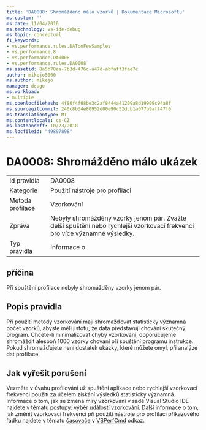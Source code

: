 ```yaml
---
title: 'DA0008: Shromážděno málo vzorků | Dokumentace Microsoftu'
ms.custom: ''
ms.date: 11/04/2016
ms.technology: vs-ide-debug
ms.topic: conceptual
f1_keywords:
- vs.performance.rules.DATooFewSamples
- vs.performance.8
- vs.performance.DA0008
- vs.performance.rules.DA0008
ms.assetid: 8a5b78aa-7b3d-476c-a47d-abfaff3fae7c
author: mikejo5000
ms.author: mikejo
manager: douge
ms.workload:
- multiple
ms.openlocfilehash: 4f80f4f08be3c2af8444a41209a8d19909c94a8f
ms.sourcegitcommit: 240c8b34e80952d00e90c52dcb1a077b9aff47f6
ms.translationtype: MT
ms.contentlocale: cs-CZ
ms.lasthandoff: 10/23/2018
ms.locfileid: "49897898"
---
```

# <a name="da0008-few-samples-collected"></a>DA0008: Shromážděno málo ukázek

|||  
|-|-|  
|Id pravidla|DA0008|  
|Kategorie|Použití nástroje pro profilaci|  
|Metoda profilace|Vzorkování|  
|Zpráva|Nebyly shromážděny vzorky jenom pár. Zvažte delší spuštění nebo rychlejší vzorkovací frekvenci pro více významné výsledky.|  
|Typ pravidla|Informace o|  

## <a name="cause"></a>příčina  
 Při spuštění profilace nebyly shromážděny vzorky jenom pár.  

## <a name="rule-description"></a>Popis pravidla  
 Při použití metody vzorkování mají shromažďovat statisticky významná počet vzorků, abyste měli jistotu, že data představují chování skutečný program. Chcete-li minimalizovat chyby vzorkování, doporučujeme shromáždit alespoň 1000 vzorky chování při spuštění programu instrukce. Pokud shromažďujete není dostatek ukázky, které můžete omyl, při analýze dat profilace.  

## <a name="how-to-fix-violations"></a>Jak vyřešit porušení  
 Vezměte v úvahu profilování už spuštění aplikace nebo rychlejší vzorkovací frekvenci použití za účelem získání výsledků statisticky významná. Informace o tom, jak se změna míry vzorkování v sadě Visual Studio IDE najdete v tématu [postupy: výběr událostí vzorkování](../profiling/how-to-choose-sampling-events.md). Další informace o tom, jak změnit vzorkovací frekvenci při použití nástroje pro profilaci příkazového řádku najdete v tématu [časovače](../profiling/timer.md) v [VSPerfCmd](../profiling/vsperfcmd.md) odkaz.